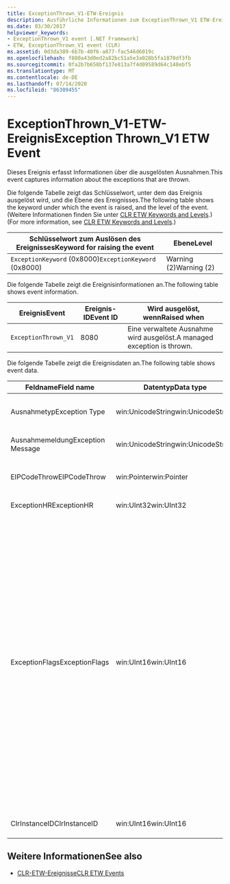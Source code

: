 ```yaml
---
title: ExceptionThrown_V1-ETW-Ereignis
description: Ausführliche Informationen zum ExceptionThrown_V1 ETW-Ereignis anzeigen. Ereignisdaten, wie z. b. Feldnamen, Datentypen und Beschreibungen, werden für ausgelöste Ausnahmen angegeben.
ms.date: 03/30/2017
helpviewer_keywords:
- ExceptionThrown_V1 event [.NET Framework]
- ETW, ExceptionThrown_V1 event (CLR)
ms.assetid: 0d3da389-6b7b-40f6-a877-fac546d6019c
ms.openlocfilehash: f800a43d0ed2a82bc51a5e3a028b5fa1870df3fb
ms.sourcegitcommit: 0fa2b7b658bf137e813a7f4d09589d64c148ebf5
ms.translationtype: MT
ms.contentlocale: de-DE
ms.lasthandoff: 07/14/2020
ms.locfileid: "86309455"
---
```

# <a name="exception-thrown_v1-etw-event"></a><span data-ttu-id="a5f11-104">ExceptionThrown_V1-ETW-Ereignis</span><span class="sxs-lookup"><span data-stu-id="a5f11-104">Exception Thrown_V1 ETW Event</span></span>
<span data-ttu-id="a5f11-105">Dieses Ereignis erfasst Informationen über die ausgelösten Ausnahmen.</span><span class="sxs-lookup"><span data-stu-id="a5f11-105">This event captures information about the exceptions that are thrown.</span></span>  
  
 <span data-ttu-id="a5f11-106">Die folgende Tabelle zeigt das Schlüsselwort, unter dem das Ereignis ausgelöst wird, und die Ebene des Ereignisses.</span><span class="sxs-lookup"><span data-stu-id="a5f11-106">The following table shows the keyword under which the event is raised, and the level of the event.</span></span> <span data-ttu-id="a5f11-107">(Weitere Informationen finden Sie unter [CLR ETW Keywords and Levels](clr-etw-keywords-and-levels.md).)</span><span class="sxs-lookup"><span data-stu-id="a5f11-107">(For more information, see [CLR ETW Keywords and Levels](clr-etw-keywords-and-levels.md).)</span></span>  
  
|<span data-ttu-id="a5f11-108">Schlüsselwort zum Auslösen des Ereignisses</span><span class="sxs-lookup"><span data-stu-id="a5f11-108">Keyword for raising the event</span></span>|<span data-ttu-id="a5f11-109">Ebene</span><span class="sxs-lookup"><span data-stu-id="a5f11-109">Level</span></span>|  
|-----------------------------------|-----------|  
|<span data-ttu-id="a5f11-110">`ExceptionKeyword` (0x8000)</span><span class="sxs-lookup"><span data-stu-id="a5f11-110">`ExceptionKeyword` (0x8000)</span></span>|<span data-ttu-id="a5f11-111">Warning (2)</span><span class="sxs-lookup"><span data-stu-id="a5f11-111">Warning (2)</span></span>|  
  
 <span data-ttu-id="a5f11-112">Die folgende Tabelle zeigt die Ereignisinformationen an.</span><span class="sxs-lookup"><span data-stu-id="a5f11-112">The following table shows event information.</span></span>  
  
|<span data-ttu-id="a5f11-113">Ereignis</span><span class="sxs-lookup"><span data-stu-id="a5f11-113">Event</span></span>|<span data-ttu-id="a5f11-114">Ereignis-ID</span><span class="sxs-lookup"><span data-stu-id="a5f11-114">Event ID</span></span>|<span data-ttu-id="a5f11-115">Wird ausgelöst, wenn</span><span class="sxs-lookup"><span data-stu-id="a5f11-115">Raised when</span></span>|  
|-----------|--------------|-----------------|  
|`ExceptionThrown_V1`|<span data-ttu-id="a5f11-116">80</span><span class="sxs-lookup"><span data-stu-id="a5f11-116">80</span></span>|<span data-ttu-id="a5f11-117">Eine verwaltete Ausnahme wird ausgelöst.</span><span class="sxs-lookup"><span data-stu-id="a5f11-117">A managed exception is thrown.</span></span>|  
  
 <span data-ttu-id="a5f11-118">Die folgende Tabelle zeigt die Ereignisdaten an.</span><span class="sxs-lookup"><span data-stu-id="a5f11-118">The following table shows event data.</span></span>  
  
|<span data-ttu-id="a5f11-119">Feldname</span><span class="sxs-lookup"><span data-stu-id="a5f11-119">Field name</span></span>|<span data-ttu-id="a5f11-120">Datentyp</span><span class="sxs-lookup"><span data-stu-id="a5f11-120">Data type</span></span>|<span data-ttu-id="a5f11-121">BESCHREIBUNG</span><span class="sxs-lookup"><span data-stu-id="a5f11-121">Description</span></span>|  
|----------------|---------------|-----------------|  
|<span data-ttu-id="a5f11-122">Ausnahmetyp</span><span class="sxs-lookup"><span data-stu-id="a5f11-122">Exception Type</span></span>|<span data-ttu-id="a5f11-123">win:UnicodeString</span><span class="sxs-lookup"><span data-stu-id="a5f11-123">win:UnicodeString</span></span>|<span data-ttu-id="a5f11-124">Typ der Ausnahme, z.B. `System.NullReferenceException`.</span><span class="sxs-lookup"><span data-stu-id="a5f11-124">Type of the exception; for example, `System.NullReferenceException`.</span></span>|  
|<span data-ttu-id="a5f11-125">Ausnahmemeldung</span><span class="sxs-lookup"><span data-stu-id="a5f11-125">Exception Message</span></span>|<span data-ttu-id="a5f11-126">win:UnicodeString</span><span class="sxs-lookup"><span data-stu-id="a5f11-126">win:UnicodeString</span></span>|<span data-ttu-id="a5f11-127">Tatsächliche Ausnahmemeldung.</span><span class="sxs-lookup"><span data-stu-id="a5f11-127">Actual exception message.</span></span>|  
|<span data-ttu-id="a5f11-128">EIPCodeThrow</span><span class="sxs-lookup"><span data-stu-id="a5f11-128">EIPCodeThrow</span></span>|<span data-ttu-id="a5f11-129">win:Pointer</span><span class="sxs-lookup"><span data-stu-id="a5f11-129">win:Pointer</span></span>|<span data-ttu-id="a5f11-130">Anweisungszeiger an der Stelle, an der die Ausnahme aufgetreten ist.</span><span class="sxs-lookup"><span data-stu-id="a5f11-130">Instruction pointer where exception occurred.</span></span>|  
|<span data-ttu-id="a5f11-131">ExceptionHR</span><span class="sxs-lookup"><span data-stu-id="a5f11-131">ExceptionHR</span></span>|<span data-ttu-id="a5f11-132">win:UInt32</span><span class="sxs-lookup"><span data-stu-id="a5f11-132">win:UInt32</span></span>|<span data-ttu-id="a5f11-133">Ausnahme [HRESULT](https://docs.microsoft.com/openspecs/windows_protocols/ms-erref/0642cb2f-2075-4469-918c-4441e69c548a).</span><span class="sxs-lookup"><span data-stu-id="a5f11-133">Exception [HRESULT](https://docs.microsoft.com/openspecs/windows_protocols/ms-erref/0642cb2f-2075-4469-918c-4441e69c548a).</span></span>|  
|<span data-ttu-id="a5f11-134">ExceptionFlags</span><span class="sxs-lookup"><span data-stu-id="a5f11-134">ExceptionFlags</span></span>|<span data-ttu-id="a5f11-135">win:UInt16</span><span class="sxs-lookup"><span data-stu-id="a5f11-135">win:UInt16</span></span>|<span data-ttu-id="a5f11-136">0x01: HasInnerException (siehe [CLR ETW Events (CLR-ETW-Ereignisse)](clr-etw-events.md) in der Visual Basic-Dokumentation).</span><span class="sxs-lookup"><span data-stu-id="a5f11-136">0x01: HasInnerException (see [CLR ETW Events](clr-etw-events.md) in the Visual Basic documentation).</span></span><br /><br /> <span data-ttu-id="a5f11-137">0x02: IsNestedException.</span><span class="sxs-lookup"><span data-stu-id="a5f11-137">0x02: IsNestedException.</span></span><br /><br /> <span data-ttu-id="a5f11-138">0x04: IsRethrownException.</span><span class="sxs-lookup"><span data-stu-id="a5f11-138">0x04: IsRethrownException.</span></span><br /><br /> <span data-ttu-id="a5f11-139">0x08: isbeschätedstateexception (gibt an, dass der Prozessstatus beschädigt ist, siehe [Behandlung von Ausnahmen für beschädigte](https://docs.microsoft.com/archive/msdn-magazine/2009/february/clr-inside-out-handling-corrupted-state-exceptions)Zustände).</span><span class="sxs-lookup"><span data-stu-id="a5f11-139">0x08: IsCorruptedStateException (indicates that the process state is corrupt; see [Handling Corrupted State Exceptions](https://docs.microsoft.com/archive/msdn-magazine/2009/february/clr-inside-out-handling-corrupted-state-exceptions)).</span></span><br /><br /> <span data-ttu-id="a5f11-140">0x10: IsCLSCompliant (eine Ausnahme, die von <xref:System.Exception> ableitet, ob eine CLS-Kompatibilität vorliegt, andernfalls ist sie nicht CLS-kompatibel).</span><span class="sxs-lookup"><span data-stu-id="a5f11-140">0x10: IsCLSCompliant (an exception that derives from <xref:System.Exception> is CLS-compliant; otherwise, it is not CLS-compliant).</span></span>|  
|<span data-ttu-id="a5f11-141">ClrInstanceID</span><span class="sxs-lookup"><span data-stu-id="a5f11-141">ClrInstanceID</span></span>|<span data-ttu-id="a5f11-142">win:UInt16</span><span class="sxs-lookup"><span data-stu-id="a5f11-142">win:UInt16</span></span>|<span data-ttu-id="a5f11-143">Eindeutige ID für die Instanz von CLR oder CoreCLR.</span><span class="sxs-lookup"><span data-stu-id="a5f11-143">Unique ID for the instance of CLR or CoreCLR.</span></span>|  
  
## <a name="see-also"></a><span data-ttu-id="a5f11-144">Weitere Informationen</span><span class="sxs-lookup"><span data-stu-id="a5f11-144">See also</span></span>

- [<span data-ttu-id="a5f11-145">CLR-ETW-Ereignisse</span><span class="sxs-lookup"><span data-stu-id="a5f11-145">CLR ETW Events</span></span>](clr-etw-events.md)
